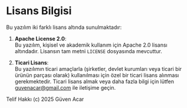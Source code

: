 # Lisans Bilgisi

Bu yazılım iki farklı lisans altında sunulmaktadır:

1. **Apache License 2.0**:  
   Bu yazılım, kişisel ve akademik kullanım için Apache 2.0 lisansı altındadır. Lisansın tam metni `LICENSE` dosyasında mevcuttur.

2. **Ticari Lisans**:  
   Bu yazılımın ticari amaçlarla (şirketler, devlet kurumları veya ticari bir ürünün parçası olarak) kullanılması için özel bir ticari lisans alınması gerekmektedir.
   Ticari lisans almak veya daha fazla bilgi için lütfen guvenacar@gmail.com ile iletişime geçin.

Telif Hakkı (c) 2025 Güven Acar

